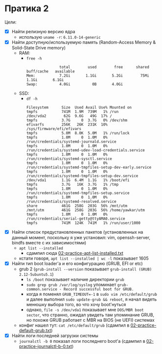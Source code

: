 # Пратика 2

Цели:
  - [x] Найти релизную версию ядра
    - использую `uname -r`: `6.11.0-14-generic`
  - [x] Найти доступную/используемую память (Random-Access Memory & Solid-State Drive memory)
    - RAM:
      - `free -h`
        ```
                       total        used        free      shared  buff/cache   available
        Mem:           7.2Gi       1.1Gi       5.2Gi        75Mi       1.1Gi       6.1Gi
        Swap:          4.0Gi          0B       4.0Gi
        ```
    - SSD:
      - `df -h`
        ```
        Filesystem      Size  Used Avail Use% Mounted on
        tmpfs           741M  1.9M  739M   1% /run
        /dev/vda2        62G  9.6G   49G  17% /
        tmpfs           3.7G     0  3.7G   0% /dev/shm
        efivarfs        256K   26K  231K  10% /sys/firmware/efi/efivars
        tmpfs           5.0M  8.0K  5.0M   1% /run/lock
        tmpfs           1.0M     0  1.0M   0% /run/credentials/systemd-journald.service
        tmpfs           1.0M     0  1.0M   0% /run/credentials/systemd-udev-load-credentials.service
        tmpfs           1.0M     0  1.0M   0% /run/credentials/systemd-sysctl.service
        tmpfs           1.0M     0  1.0M   0% /run/credentials/systemd-tmpfiles-setup-dev-early.service
        tmpfs           1.0M     0  1.0M   0% /run/credentials/systemd-tmpfiles-setup-dev.service
        /dev/vda1       1.1G  6.4M  1.1G   1% /boot/efi
        tmpfs           3.7G   16K  3.7G   1% /tmp
        tmpfs           1.0M     0  1.0M   0% /run/credentials/systemd-tmpfiles-setup.service
        tmpfs           1.0M     0  1.0M   0% /run/credentials/systemd-resolved.service
        share           461G  258G  203G  56% /mnt/utm
        /mnt/utm        461G  258G  203G  56% /home/yawkar/utm
        tmpfs           1.0M     0  1.0M   0% /run/credentials/serial-getty@ttyAMA0.service
        tmpfs           741M  124K  741M   1% /run/user/1000
        ```
  - [x] Найти список предустановленных пакетов (установленных на данный момент, поскольку я уже установил: vim, openssh-server, bindfs вместе с их зависимостями)
    - `apt list --installed`
      - сдампил сюда [02-practice-apt-list-installed.txt](./02-practice-apt-list-installed.txt)
    - кстати говоря, `apt list --installed | wc -l` показывает 1605
  - [x] Найти тип boot loader'а и его конфигурацию (GRUB, EFI or etc)
    - grub 2 (`grub-install --version` показывает `grub-install (GRUB) 2.12-5ubuntu5.1`)
      - `ls /boot` показывает наличие директории `grub`
      - `sudo grep grub /var/log/syslog` упоминает `grub-common.service - Record successful boot for GRUB.`
      - когда я поменял `GRUB_TIMEOUT=-1` в `sudo vim /etc/default/grub` и далее выполнил `sudo update-grub && reboot`, я начал видеть менюшку выбора того, во что хочу boot'нуться
      - однако, `file -s /dev/vda1` показывает мне `DOS/MBR boot sector`, что странно, ожидал увидеть там упоминание GRUB, но похоже GRUB работает с MBR на BIOS (не UEFI) системах
    - конфиг нашел тут: `cat /etc/default/grub` (сдампил в [02-practice-default-grub.txt](./02-practice-default-grub.txt))
  - [x] Найти логи последней загрузки системы
    - `journalctl -b 0` показал логи последнего boot'а (сдампил в [02-practice-journalctl-b-0.txt](./02-practice-journalctl-b-0.txt))


